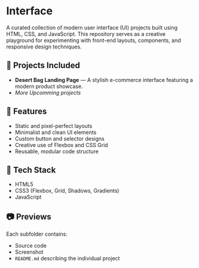 # Interface

A curated collection of modern user interface (UI) projects built using HTML, CSS, and JavaScript. This repository serves as a creative playground for experimenting with front-end layouts, components, and responsive design techniques.

## 📁 Projects Included

- **Desert Bag Landing Page** — A stylish e-commerce interface featuring a modern product showcase.
- *More Upcomming projects*

## 🚀 Features

- Static and pixel-perfect layouts
- Minimalist and clean UI elements
- Custom button and selector designs
- Creative use of Flexbox and CSS Grid
- Reusable, modular code structure

## 🔧 Tech Stack

- HTML5
- CSS3 (Flexbox, Grid, Shadows, Gradients)
- JavaScript

## 📷 Previews

Each subfolder contains:
- Source code
- Screenshot 
- `README.md` describing the individual project

